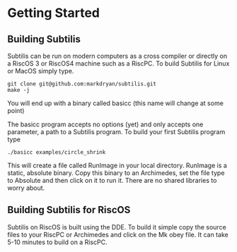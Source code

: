 # Getting Started

## Building Subtilis

Subtilis can be run on modern computers as a cross compiler or directly on a RiscOS 3 or RiscOS4 machine such as a RiscPC.  To build Subtilis for Linux or MacOS simply type.

```
git clone git@github.com:markdryan/subtilis.git
make -j
```

You will end up with a binary called basicc (this name will change at some point)

The basicc program accepts no options (yet) and only accepts one parameter, a path to a Subtilis program.  To build your first Subtilis program type

```
./basicc examples/circle_shrink
```

This will create a file called RunImage in your local directory.  RunImage is a static, absolute binary.  Copy this binary to an Archimedes, set the file type to Absolute and then click on it to run it.  There are no shared libraries to worry about.

## Building Subtilis for RiscOS

Subtilis on RiscOS is built using the DDE.  To build it simple copy the source files to your RiscPC or Archimedes and click on the Mk obey file.  It can take 5-10 minutes to build on a RiscPC.
 


